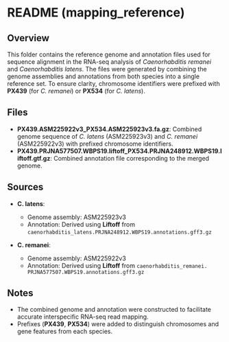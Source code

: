 # README (mapping\_reference)

## Overview

This folder contains the reference genome and annotation files used for sequence alignment in the RNA-seq analysis of *Caenorhabditis remanei* and *Caenorhabditis latens*. The files were generated by combining the genome assemblies and annotations from both species into a single reference set. To ensure clarity, chromosome identifiers were prefixed with **PX439** (for *C. remanei*) or **PX534** (for *C. latens*).

## Files

* **PX439.ASM225922v3_PX534.ASM225923v3.fa.gz**: Combined genome sequence of *C. latens* (ASM225923v3) and *C. remanei* (ASM225922v3) with prefixed chromosome identifiers.
* **PX439.PRJNA577507.WBPS19.liftoff_PX534.PRJNA248912.WBPS19.liftoff.gtf.gz**: Combined annotation file corresponding to the merged genome.

## Sources

* **C. latens**:

  * Genome assembly: ASM225923v3
  * Annotation: Derived using **Liftoff** from `caenorhabditis_latens.PRJNA248912.WBPS19.annotations.gff3.gz`
* **C. remanei**:

  * Genome assembly: ASM225922v3
  * Annotation: Derived using **Liftoff** from `caenorhabditis_remanei. PRJNA577507.WBPS19.annotations.gff3.gz`

## Notes

* The combined genome and annotation were constructed to facilitate accurate interspecific RNA-seq read mapping.
* Prefixes (**PX439**, **PX534**) were added to distinguish chromosomes and gene features from each species.
